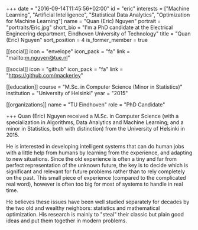 +++
date = "2016-09-14T11:45:56+02:00"
id = "eric"
interests = ["Machine Learning", "Artificial Intelligence", "Statistical Data Analytics", "Optimization for Machine Learning"]
name = "Quan (Eric) Nguyen"
portrait = "portraits/Eric.jpg"
short_bio = "I'm a PhD candidate at the Electrical Engineering department, Eindhoven University of Technology"
title = "Quan (Eric) Nguyen"
sort_position = 4
is_former_member = true

[[social]]
    icon = "envelope"
    icon_pack = "fa"
    link = "mailto:m.nguyen@tue.nl"

[[social]]
    icon = "github"
    icon_pack = "fa"
    link = "https://github.com/mackerley"

[[education]]
    course = "M.Sc. in Computer Science (Minor in Statistics)"
    institution = "University of Helsinki"
    year = "2015"

[[organizations]]
    name = "TU Eindhoven"
    role = "PhD Candidate"

+++
Quan (Eric) Nguyen received a M.Sc. in Computer Science (with a specialization in Algorithms, Data Analytics and Machine Learning; and a minor in Statistics, both with distinction) from the University of Helsinki in 2015.

He is interested in developing intelligent systems that can do human jobs with a little help from humans by learning from the experience, and adapting to new situations. Since the old experience is often a tiny and far from perfect representation of the unknown future, the key is to decide which is significant and relevant for future problems rather than to rely completely on the past. This small piece of experience (compared to the complicated real word), however is often too big for most of systems to handle in real time.

He believes these issues have been well studied separately for decades by the two old and wealthy neighbors: statistics and mathematical optimization. His research is mainly to "steal" their classic but plain good ideas and put them together in modern problems.